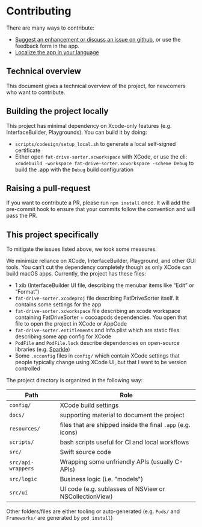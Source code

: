 # Contributing

There are many ways to contribute:

* [Suggest an enhancement or discuss an issue on github](https://github.com/lwouis/fat-drive-sorter/issues), or use the feedback form in the app.
* [Localize the app in your language](https://poeditor.com/join/project/TTqkcdPO9V)

## Technical overview

This document gives a technical overview of the project, for newcomers who want to contribute.

## Building the project locally

This project has minimal dependency on Xcode-only features (e.g. InterfaceBuilder, Playgrounds). You can build it by doing:

* `scripts/codesign/setup_local.sh` to generate a local self-signed certificate
* Either open `fat-drive-sorter.xcworkspace` with XCode, or use the cli: `xcodebuild -workspace fat-drive-sorter.xcworkspace -scheme Debug` to build the .app with the `Debug` build configuration

## Raising a pull-request

If you want to contribute a PR, please run `npm install` once. It will add the pre-commit hook to ensure that your commits follow the convention and will pass the PR.

## This project specifically

To mitigate the issues listed above, we took some measures.

We minimize reliance on XCode, InterfaceBuilder, Playground, and other GUI tools. You can’t cut the dependency completely though as only XCode can build macOS apps. Currently, the project has these files:

* 1 xib (InterfaceBuilder UI file, describing the menubar items like “Edit” or “Format”)
* `fat-drive-sorter.xcodeproj` file describing FatDriveSorter itself. It contains some settings for the app
* `fat-drive-sorter.xcworkspace` file describing an xcode workspace containing FatDriveSorter + cocoapods dependencies. You open that file to open the project in XCode or AppCode
* `fat-drive-sorter.entitlements` and Info.plist which are static files describing some app config for XCode
* `PodFile` and `PodFile.lock` describe dependencies on open-source libraries (e.g. [Sparkle](https://github.com/sparkle-project/Sparkle))
* Some `.xcconfig` files in `config/` which contain XCode settings that people typically change using XCode UI, but that I want to be version controlled

The project directory is organized in the following way:

| Path               | Role                                                        |
|--------------------|-------------------------------------------------------------|
| `config/`          | XCode build settings                                        |
| `docs/`            | supporting material to document the project                 |
| `resources/`       | files that are shipped inside the final `.app` (e.g. icons) |
| `scripts/`         | bash scripts useful for CI and local workflows              |
| `src/`             | Swift source code                                           |
| `src/api-wrappers` | Wrapping some unfriendly APIs (usually C-APIs)              |
| `src/logic`        | Business logic (i.e. "models")                              |
| `src/ui`           | UI code (e.g. sublasses of NSView or NSCollectionView)      |

Other folders/files are either tooling or auto-generated (e.g. `Pods/` and `Frameworks/` are generated by `pod install`)
